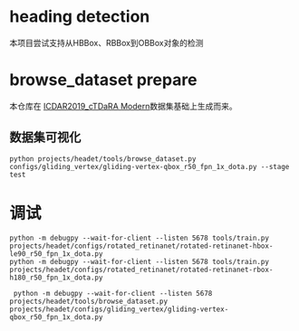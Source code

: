# heading detection

本项目尝试支持从HBBox、RBBox到OBBox对象的检测

# browse_dataset prepare

本仓库在 [ICDAR2019_cTDaRA Modern](https://github.com/cndplab-founder/ICDAR2019_cTDaR)数据集基础上生成而来。


## 数据集可视化

```shell
python projects/headet/tools/browse_dataset.py configs/gliding_vertex/gliding-vertex-qbox_r50_fpn_1x_dota.py --stage test
```



# 调试

```shell
python -m debugpy --wait-for-client --listen 5678 tools/train.py projects/headet/configs/rotated_retinanet/rotated-retinanet-hbox-le90_r50_fpn_1x_dota.py
python -m debugpy --wait-for-client --listen 5678 tools/train.py projects/headet/configs/rotated_retinanet/rotated-retinanet-rbox-h180_r50_fpn_1x_dota.py
```

```shell
 python -m debugpy --wait-for-client --listen 5678 projects/headet/tools/browse_dataset.py projects/headet/configs/gliding_vertex/gliding-vertex-qbox_r50_fpn_1x_dota.py
 ```